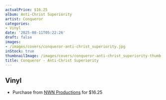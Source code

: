 ```yaml
---
actualPrice: $16.25
album: Anti-Christ Superiority
artist: Conqueror
categories:
- Vinyl
date: '2025-08-11T05:22:26'
draft: false
images:
- /images/covers/conqueror-anti-christ_superiority.jpg
inStock: true
thumbnailImage: /images/covers/conqueror-anti-christ_superiority-thumb.jpg
title: Conqueror - Anti-Christ Superiority
---
```


## Vinyl
* Purchase from [NWN Productions](http://shop.nwnprod.com/index.php?route=product/product&path=75&product_id=58576&sort=pd.name&order=ASC) for $16.25
